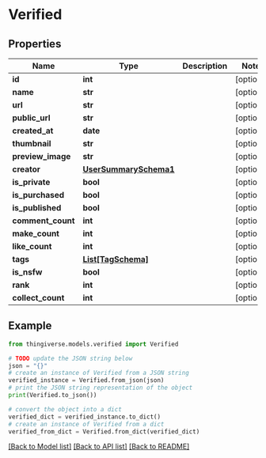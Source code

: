 # Verified


## Properties

Name | Type | Description | Notes
------------ | ------------- | ------------- | -------------
**id** | **int** |  | [optional] 
**name** | **str** |  | [optional] 
**url** | **str** |  | [optional] 
**public_url** | **str** |  | [optional] 
**created_at** | **date** |  | [optional] 
**thumbnail** | **str** |  | [optional] 
**preview_image** | **str** |  | [optional] 
**creator** | [**UserSummarySchema1**](UserSummarySchema1.md) |  | [optional] 
**is_private** | **bool** |  | [optional] 
**is_purchased** | **bool** |  | [optional] 
**is_published** | **bool** |  | [optional] 
**comment_count** | **int** |  | [optional] 
**make_count** | **int** |  | [optional] 
**like_count** | **int** |  | [optional] 
**tags** | [**List[TagSchema]**](TagSchema.md) |  | [optional] 
**is_nsfw** | **bool** |  | [optional] 
**rank** | **int** |  | [optional] 
**collect_count** | **int** |  | [optional] 

## Example

```python
from thingiverse.models.verified import Verified

# TODO update the JSON string below
json = "{}"
# create an instance of Verified from a JSON string
verified_instance = Verified.from_json(json)
# print the JSON string representation of the object
print(Verified.to_json())

# convert the object into a dict
verified_dict = verified_instance.to_dict()
# create an instance of Verified from a dict
verified_from_dict = Verified.from_dict(verified_dict)
```
[[Back to Model list]](../README.md#documentation-for-models) [[Back to API list]](../README.md#documentation-for-api-endpoints) [[Back to README]](../README.md)


